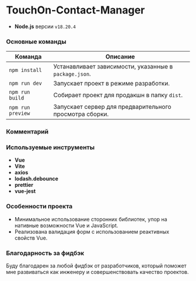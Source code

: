 # TouchOn-Contact-Manager

- **Node.js** версии `v18.20.4`

### Основные команды

| Команда             | Описание                                                    |
|---------------------|-------------------------------------------------------------|
| `npm install`       | Устанавливает зависимости, указанные в `package.json`.      |
| `npm run dev`       | Запускает проект в режиме разработки.                       |
| `npm run build`     | Собирает проект для продакшн в папку `dist`.                |
| `npm run preview`   | Запускает сервер для предварительного просмотра сборки.     |

### Комментарий

### Используемые инструменты

- **Vue**
- **Vite**
- **axios**
- **lodash.debounce**
- **prettier**
- **vue-jest**

### Особенности проекта
- Минимальное использование сторонних библиотек, упор на нативные возможности Vue и JavaScript.
- Реализована валидация форм с использованием реактивных свойств Vue.

### Благодарность за фидбэк

Буду благодарен за любой фидбэк от разработчиков, который поможет мне развиваться как инженеру и совершенствовать качество проектов.
